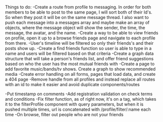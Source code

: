 Things to do:
-Create a route from profile to messaging. In order for both members to be able to post to the same page, I will sort both of their Id's. So when they post it will be on the same message thread. I also want to push each message into a messages array and maybe make an array of objects, where the message object will show the sender, the time, the message, the avatar, and the name.
-Create a way to be able to view friends on profile, open it up to a browse friends page and navigate to each profile from there.
-User's timeline will be filtered so only their friends's and their posts show up.
-Create a find friends function so user is able to type in a name and users will be filtered based on that criteria
-Create a graph data structure that will take a person's friends list, and offer friend suggestions based on who the user has the most mutual friends with
-Create a page to add favorite music/bands/tv shows. Create a graph to show recommended media
-Create error handling on all forms, pages that load data, and create a 404 page
-Remove handle from all profiles and instead replace all routes with an id to make it easier and avoid duplicate components/routes

-Put timestamp on comments
-Add registration validation on check terms and conditions
-Fix filter function, as of right now, it's on a <Link> tag, which takes it to the filterProfile component with query parameters, but when it is pushed multiple times, url is concatenated with /profile/filter/:name each time
-On browse, filter out people who are not your friends
